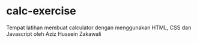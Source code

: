 # calc-exercise

Tempat latihan membuat calculator dengan menggunakan HTML, CSS dan Javascript
oleh Aziz Hussein Zakawali
